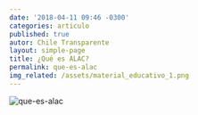 ```yaml
---
date: '2018-04-11 09:46 -0300'
categories: articulo
published: true
autor: Chile Transparente
layout: simple-page
title: ¿Qué es ALAC?
permalink: que-es-alac
img_related: /assets/material_educativo_1.png
---
```

![que-es-alac]({{site.baseurl}}/assets/material_educativo_1.png)
